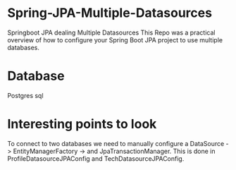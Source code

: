# Spring-JPA-Multiple-Datasources
Springboot  JPA dealing Multiple Datasources
  This Repo was a practical overview of how to configure your Spring Boot JPA project to use multiple databases.
# Database 
   Postgres sql
   
# Interesting points to look
  
  To connect to two databases we need to manually configure a DataSource -> EntityManagerFactory -> and JpaTransactionManager. This is done in ProfileDatasourceJPAConfig and TechDatasourceJPAConfig.  
